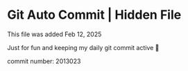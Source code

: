 # Git Auto Commit | Hidden File

This file was added Feb 12, 2025

Just for fun and keeping my daily git commit active 🤪

commit number: 2013023
